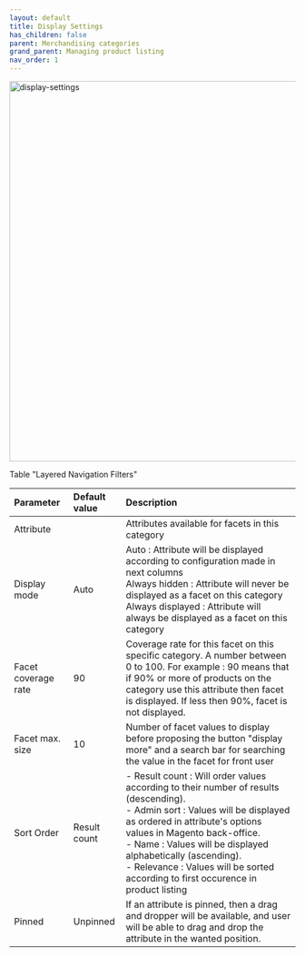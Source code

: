 ```yaml
---
layout: default
title: Display Settings
has_children: false
parent: Merchandising categories
grand_parent: Managing product listing
nav_order: 1
---
```


<img width="669" alt="display-settings" src="https://user-images.githubusercontent.com/98949123/155118826-325158df-7911-499d-95e5-494413413b5b.PNG">

Table "Layered Navigation Filters"

| Parameter    | Default value | Description |
|:-------------|:------------------|:------|
|Attribute| | Attributes available for facets in this category|
|Display mode|Auto |Auto : Attribute will be displayed according to configuration made in next columns <br/> Always hidden : Attribute will never be displayed as a facet on this category<br/> Always displayed : Attribute will always be displayed as a facet on this category|
|Facet coverage rate|90|Coverage rate for this facet on this specific category. A number between 0 to 100. For example : 90 means that if 90% or more of products on the category use this attribute then facet is displayed. If less then 90%, facet is not displayed.|
|Facet max. size|10 |Number of facet values to display before proposing the button "display more" and a search bar for searching the value in the facet for front user|
|Sort Order|Result count |- Result count : Will order values according to their number of results (descending). <br/> - Admin sort : Values will be displayed as ordered in attribute's options values in Magento back-office. <br/> - Name : Values will be displayed alphabetically (ascending). <br/> - Relevance : Values will be sorted according to first occurence in product listing|
|Pinned|Unpinned |If an attribute is pinned, then a drag and dropper will be available, and user will be able to drag and drop the attribute in the wanted position. |
